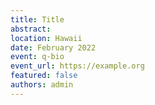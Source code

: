 ```yaml
---
title: Title
abstract: 
location: Hawaii
date: February 2022
event: q-bio
event_url: https://example.org
featured: false
authors: admin
---
```

